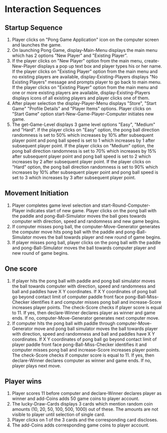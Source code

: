 # Interaction Sequences

## Startup Sequence

1. Player clicks on "Pong Game Application" icon on the computer screen and launches
the game.
2. On launching Pong Game, display-Main-Menu displays the main menu which has 2 options
"New Player" and "Existing Player".
3. If the player clicks on "New Player" option from the main menu, create-New-Player
displays a pop up text box and player types his or her name.
If the player clicks on "Existing Player" option from the main menu
and no existing players are available, display-Existing-Players displays
"No Existing Players" message and prompts player to go back to main menu.
If the player clicks on "Existing Player" option from the main menu
and one or more existing players are available, display-Existing-Players displays
icons of all existing players and player clicks one of them.
4. After player selection the display-Player-Menu displays "Store", "Start Game"
"Profile Details" and "Player Items" options. Player clicks on "Start Game" option
start-New-Game-Player-Computer initiates new game.
5. The get-Game-Level displays 3 game level options "Easy", "Medium" and "Hard".
If the player clicks on "Easy" option, the pong ball direction randomness
is set to 50% which increases by 10% after subsequent player point and pong ball
speed is set to 1 which increases by 1 after subsequent player point.
If the player clicks on "Medium" option, the pong ball direction randomness
is set to 70% which increases by 15% after subsequent player point and pong ball
speed is set to 2 which increases by 2 after subsequent player point.
If the player clicks on "Hard" option, the pong ball direction randomness
is set to 90% which increases by 10% after subsequent player point and pong ball
speed is set to 3 which increases by 3 after subsequent player point.

## Movement Initiation

1. Player completes game level selection and start-Round-Computer-Player
indicates start of new game. Player clicks on the pong ball with the paddle
and pong-Ball-Simulator moves the ball goes towards computer with direction,
speed and randomness and new game begins.
2. If computer misses pong ball, the computer-Move-Generator generates the
computer move hits pong ball with the paddle and pong-Ball-Simulator moves
the ball towards player and new round of game begins.
3. If player misses pong ball, player clicks on the pong ball with the
paddle and pong-Ball-Simulator moves the ball towards computer player and
new round of game begins.

## One score

1. If player hits the pong ball with paddle and pong ball simulator moves
the ball towards computer with direction, speed and randomness and ball
and paddles have X Y coordinates. If X Y coordinates of pong ball go
beyond contact limit of computer paddle front face pong-Ball-Miss-Checker
identifies it and computer misses pong ball and increase-Score
increases player points. The check-Score checks if player score is equal
to 11. If yes, then declare-Winner declares player as winner and game
ends. If no, computer-Move-Generator generates next computer move.
2. If computer hits the pong ball with paddle through
computer-Move-Generator move and pong ball simulator moves the ball
towards player with direction, speed and randomness and ball and paddles
have X Y coordinates. If X Y coordinates of pong ball go beyond contact
limit of player paddle front face pong-Ball-Miss-Checker identifies it
and computer misses pong ball and increase-Score increases player points.
The check-Score checks if computer score is equal to 11. If yes, then
declare-Winner declares computer as winner and game ends. If no,
player plays next move.

## Player wins

1. Player scores 11 before computer and declare-Winner declares player
as winner and add-Coins adds 50 game coins to player account.
2. The lucky-Draw-Cards displays 3 cards which mention random coin amounts
(10, 20, 50, 100, 500, 1000) out of these. The amounts are not visible to
player until selection of single card.
3. Player clicks on 1 of the 3 cards and the corresponding card discloses.
4. The add-Coins adds corresponding game coins to player account.
